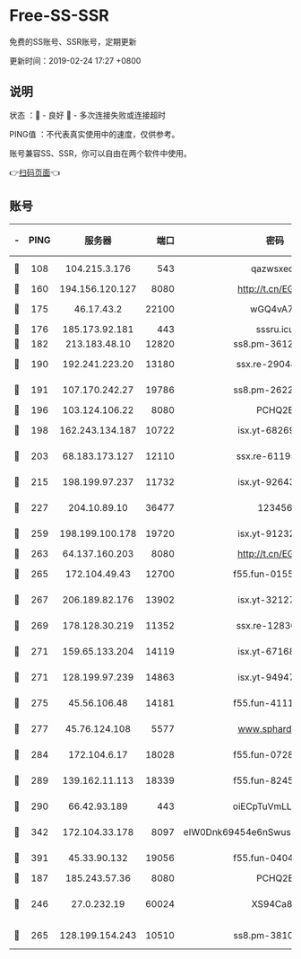 # Free-SS-SSR

免费的SS账号、SSR账号，定期更新

更新时间：2019-02-24 17:27 +0800

## 说明

状态     ：🙂 - 良好 🙁 - 多次连接失败或连接超时

PING值   ：不代表真实使用中的速度，仅供参考。

账号兼容SS、SSR，你可以自由在两个软件中使用。

👉[扫码页面](https://liesauer.github.io/free-ss-ssr.github.io/)👈

## 账号

|-|PING|服务器|端口|密码|加密方式|区域|
|:----:|:----:|:-----:|-----:|:----:|:----:|:----:|
|🙂|108|104.215.3.176|543|qazwsxedc|aes-256-gcm|JP|
|🙂|160|194.156.120.127|8080|http://t.cn/EGJIyrl|rc4-md5|RU|
|🙂|175|46.17.43.2|22100|wGQ4vA7D|aes-256-gcm|RU|
|🙂|176|185.173.92.181|443|sssru.icu|rc4-md5|RU|
|🙂|182|213.183.48.10|12820|ss8.pm-36124269|rc4-md5|RU|
|🙂|190|192.241.223.20|13180|ssx.re-29048876|aes-256-cfb|US|
|🙂|191|107.170.242.27|19786|ss8.pm-26221677|aes-256-cfb|US|
|🙂|196|103.124.106.22|8080|PCHQ2E|rc4-md5|US|
|🙂|198|162.243.134.187|10722|isx.yt-68269758|aes-256-cfb|US|
|🙂|203|68.183.173.127|12110|ssx.re-61195437|aes-256-cfb|US|
|🙂|215|198.199.97.237|11732|isx.yt-92643229|aes-256-cfb|US|
|🙂|227|204.10.89.10|36477|123456|aes-256-cfb|US|
|🙂|259|198.199.100.178|19720|isx.yt-91232845|aes-256-cfb|US|
|🙂|263|64.137.160.203|8080|http://t.cn/EGJIyrl|rc4-md5|CA|
|🙂|265|172.104.49.43|12700|f55.fun-01558008|aes-256-cfb|SG|
|🙂|267|206.189.82.176|13902|isx.yt-32127764|aes-256-cfb|SG|
|🙂|269|178.128.30.219|11352|ssx.re-12830848|aes-256-cfb|SG|
|🙂|271|159.65.133.204|14119|isx.yt-67168990|aes-256-cfb|SG|
|🙂|271|128.199.97.239|14863|isx.yt-94947792|aes-256-cfb|SG|
|🙂|275|45.56.106.48|14181|f55.fun-41115808|aes-256-cfb|US|
|🙂|277|45.76.124.108|5577|www.sphard.com|aes-256-cfb|AU|
|🙂|284|172.104.6.17|18028|f55.fun-07282375|aes-256-cfb|US|
|🙂|289|139.162.11.113|18339|f55.fun-82455292|aes-256-cfb|SG|
|🙂|290|66.42.93.189|443|oiECpTuVmLLxk4Ts|aes-256-cfb|US|
|🙂|342|172.104.33.178|8097|eIW0Dnk69454e6nSwuspv9DmS201tQ0D|aes-256-cfb|SG|
|🙂|391|45.33.90.132|19056|f55.fun-04047720|aes-256-cfb|US|
|🙂|187|185.243.57.36|8080|PCHQ2E|rc4-md5|US|
|🙂|246|27.0.232.19|60024|XS94Ca8K|xchacha20-ietf-poly1305|HK|
|🙂|265|128.199.154.243|10510|ss8.pm-38103435|aes-256-cfb|SG|
